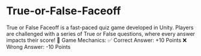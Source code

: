 # True-or-False-Faceoff
True or False Faceoff is a fast-paced quiz game developed in Unity. Players are challenged with a series of True or False questions, where every answer impacts their score!  🧠 Game Mechanics:  ✅ Correct Answer: +10 Points  ❌ Wrong Answer: -10 Points
